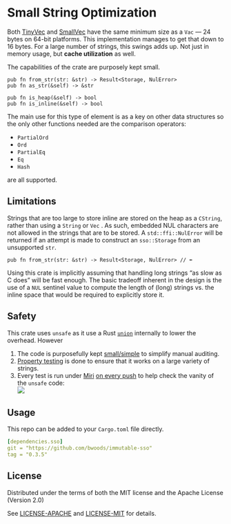# Small String Optimization

Both [TinyVec](https://crates.io/crates/tinyvec) and [SmallVec](https://crates.io/crates/smallvec) have the same minimum size as a `Vac` — 24 bytes on 64-bit platforms. This implementation manages to get that down to 16 bytes. For a large number of strings, this swings adds up. Not just in memory usage, but **cache utilization** as well.

The capabilities of the crate are purposely kept small.

```rust, ignore
pub fn from_str(str: &str) -> Result<Storage, NulError>
pub fn as_str(&self) -> &str

pub fn is_heap(&self) -> bool
pub fn is_inline(&self) -> bool
```

The main use for this type of element is as a key on other data structures so the only other functions needed are the comparison operators:	

- `PartialOrd`
- `Ord`
- `PartialEq`
- `Eq`
- `Hash`

are all supported.



## Limitations

Strings that are too large to store inline are stored on the heap as a `CString`, rather than using a `String` or `Vec` . As such, embedded NUL characters are not allowed in the strings that are to be stored. A  `std::ffi::NulError` will be returned if an attempt is made to construct an `sso::Storage` from an unsupported `str`.

```rust, ignore
pub fn from_str(str: &str) -> Result<Storage, NulError> // ⬅︎
```

Using this crate is implicitly assuming that handling long strings “as slow as C does” will be fast enough. The basic tradeoff inherent in the design is the use of a `NUL` sentinel value to compute the length of (long) strings vs. the inline space that would be required to explicitly store it.



## Safety

This crate uses `unsafe` as it use a Rust [`union`](https://doc.rust-lang.org/reference/items/unions.html) internally to lower the overhead. However

1. The code is purposefully kept [small/simple](src/sso/mod.rs) to simplify manual auditing.
2. [Property testing](https://github.com/BurntSushi/quickcheck#readme) is done to ensure that it works on a large variety of strings.
3. Every test is run under [Miri](https://github.com/rust-lang/miri#readme) [on every push](https://github.com/bwoods/immutable-sso/actions) to help check the vanity of the `unsafe` code:  
    ![](https://github.com/bwoods//immutable-sso/actions/workflows/miri.yml/badge.svg)



## Usage

This repo can be added to your `Cargo.toml` file directly.

```yaml
[dependencies.sso]
git = "https://github.com/bwoods/immutable-sso"
tag = "0.3.5"
```



## License

Distributed under the terms of both the MIT license and the Apache License (Version 2.0)

See [LICENSE-APACHE](LICENSE-APACHE.md) and [LICENSE-MIT](LICENSE-MIT.md) for details.
